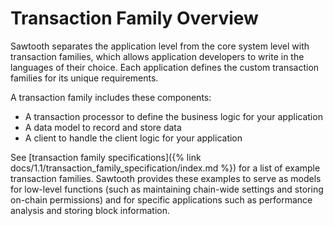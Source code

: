 # Transaction Family Overview

Sawtooth separates the application level from the core system level with
transaction families, which allows application developers to write in
the languages of their choice. Each application defines the custom
transaction families for its unique requirements.

A transaction family includes these components:

- A transaction processor to define the business logic for your application
- A data model to record and store data
- A client to handle the client logic for your application

See [transaction family specifications]({% link
docs/1.1/transaction_family_specification/index.md %}) for a list of example
transaction families. Sawtooth provides these examples to serve as models for
low-level functions (such as maintaining chain-wide settings and storing
on-chain permissions) and for specific applications such as performance analysis
and storing block information.

<!--
  Licensed under Creative Commons Attribution 4.0 International License
  https://creativecommons.org/licenses/by/4.0/
-->
